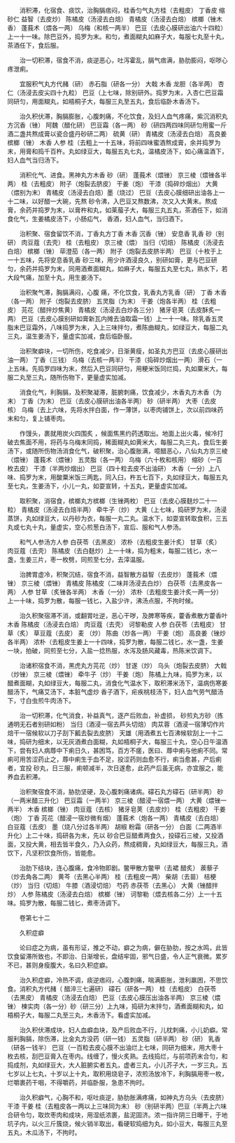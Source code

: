 <!-- { "loadSidebar": true } -->
　　消积滞，化宿食、痰饮，治胸膈痞闷，桂香匀气丸方桂（去粗皮） 丁香皮 缩砂仁 益智（去皮炒） 陈橘皮（汤浸去白焙） 青橘皮（汤浸去白焙） 槟榔（锉木香） 蓬莪术（煨各一两） 乌梅（和核一两半） 巴豆（去皮心膜研出油六十四粒）上一十一味。除巴豆外，捣罗为末。和匀，煮面糊丸如麻子大，每服七丸至十丸，茶酒任下，食后服。

　　治一切积滞，宿食不消，痰逆恶心，吐泻霍乱，膈气痞满，胁肋膨闷，呕哕心疼泄痢。

　　宜服积气丸方代赭（研） 赤石脂（研各一分） 大戟 木香 龙胆（各半两） 杏仁（汤浸去皮尖四十九粒） 巴豆（上七味，除别研外。捣罗为末，入杏仁巴豆霜同研匀，用面糊丸，如梧桐子大，每服三丸至五丸，食后临卧木香汤下。

　　治久积伏滞，胸膈膨胀，心腹刺痛，不化饮食，及妇人血气疼痛，紫沉消积丸方沉香（锉） 阿魏（醋化研） 巴豆霜（各一两） 砂（研四两四味同研匀用蜜一斤酒二盏共熬成膏以瓷合盛丹砂研二两） 硫黄（研） 青橘皮（汤浸去白焙） 高良姜 槟榔（锉） 木香 人参 桂（去粗上一十五味，将前四味蜜酒熬成膏，余并捣罗为末，用膏和捣千百杵。丸如绿豆大，每服五丸七丸，温橘皮汤下，如心痛温酒下，妇人血气当归汤下。

　　消积化气、进食。黑神丸方木香 砂（研） 蓬莪术（煨锉） 京三棱（煨锉各半两） 桂（去粗皮） 附子（炮裂去脐皮） 干姜（炮） 干漆（捣碎炒烟出） 大黄（煨别为末） 青橘皮（汤浸去白焙）墨（烧过） 巴豆（去皮心膜细研出油各上一十二味，以好醋一大碗，先熬 砂令沸，入巴豆又熬数沸，次又入大黄末。熬成膏，余药并捣罗为末，以膏杵和丸，如莱菔子大，每服三丸五丸，茶酒任下，如消食化气，生姜橘皮汤下，小肠疝气， 香酒，妇人血气，当归酒下。

　　治积聚、宿食留饮不消，丁香丸方丁香 木香 沉香（锉） 安息香 乳香 砂（别研） 肉豆蔻（去壳） 桂（去粗皮） 京三棱（煨） 当归（切焙） 陈橘皮（汤浸去白焙） 槟榔（锉） 荜澄茄（各一两） 附子（炮裂去皮脐半两） 巴豆（十枚于上一十五味，先将安息香乳香 砂三味，用少许酒浸良久，别研如膏，更与巴豆研匀，余药并捣罗为末，同用酒煮面糊丸，如麻子大，每服五丸至七丸，熟水下，若大段气痛，加至十丸，用生姜汤下。

　　治积聚气滞，胸膈满闷，心腹 痛，不化饮食，乳香丸方乳香（研） 丁香 木香（各一两） 附子（炮裂去皮脐） 五灵脂（为末） 干姜（炮各半两） 桂（去粗皮） 芫花（醋拌炒焦黄） 青橘皮（汤浸去白炒各三分） 猪牙皂荚（去皮酥炙一两） 巴豆（去皮心膜别研如膏新瓦内摊去油取霜一钱）上一十一味。除乳香五灵脂末巴豆霜外，八味捣罗为末，入上三味拌匀，煮陈曲糊丸，如绿豆大，每服二丸三丸，温生姜汤下，量虚实加减，食后临卧服。

　　治积聚癖块，一切所伤，吃食减少，日渐黄瘦，如圣丸方巴豆（去皮心膜研出油一两） 丁香（三钱） 乌梅（去核一两半） 干漆（捣碎炒烟出一两） 滑石（一上五味。先捣罗四味为末，然后入巴豆同研匀，用粳米饭同烂捣，丸如粟米大，每服二丸至三丸，随所伤物下，更量虚实加减。

　　消食化气，利胸膈，及积聚凝滞，脏腑刺痛，饮食减少，木香丸方木香（为末） 丁香（为末） 巴豆（去皮心膜研出油各半两） 砂（研半两） 大枣（去皮核） 乌梅（去上六味，先将水拌白面，作一薄饼，以枣肉铺饼上，次以前四味药末和匀，复上铺枣肉。

　　作馒头，裹就用炭火四围炙 ，候面焦黑约药透取出。地面上出火毒，候冷打破去焦面不用，将药与乌梅末同捣，稀面糊丸如黄米大，每服二丸三丸，食后生姜汤下，或随所伤物汤消食化气，破积聚，治心腹胀满，噫醋恶心，八仙丸方京三棱（煨锉） 蓬莪术（煨锉） 五灵脂（各一两） 乌梅（六十枚和核用） 缩砂（一百枚去皮） 干漆（半两炒烟出） 巴豆（四十粒去皮不出油研） 木香（一分）上八味、捣罗为末，用酸粟米饭三两匙，同入臼，杵五七百下，丸如绿豆大，每服五丸至七丸，生姜汤下，小儿一丸，如耍宣转，十五丸，更量虚实加减。

　　取积聚，消宿食，槟榔丸方槟榔（生锉两枚） 巴豆（去皮心膜麸炒二十一粒） 青橘皮（汤浸去白焙半两） 牵牛子（炒） 大黄（上七味，捣研罗为末，汤浸蒸饼，丸如绿豆大，以丹砂为衣，每服一丸二丸。温水下，如耍宣转取食积，三五丸或七丸十丸，量虚实，空心煎葱白汤下，宣后、服和气人参汤。

　　和气人参汤方人参 白茯苓（去黑皮） 浓朴（去粗皮生姜汁炙） 甘草（炙） 肉豆蔻（去壳） 陈橘皮（去白麸炒）上一十味，捣为粗末，每服二钱匕，水一盏，生姜三片，枣一枚劈，同煎至七分，去滓温服。

　　治脾胃虚冷，积聚沉结，宿食不消，益智散方益智（去皮炒） 蓬莪术（煨锉） 京三棱（煨锉） 青橘皮 陈橘皮（二味并汤浸去白炒） 白茯苓（去黑皮各一两） 人参 甘草（炙锉各半两） 木香（一分） 浓朴（去粗皮生姜汁炙一两一分）上一十味，捣罗为散，每服一钱匕，入盐少许，沸汤点服，不拘时候。

　　治久积聚宿滞不消，或翻胃吐逆，恶心干哕，及脾寒等疾，藿香煮散方藿香叶 木香 陈橘皮（汤浸去白焙） 肉豆蔻（去壳） 诃黎勒皮 人参 白茯苓（去粗皮） 甘草（炙） 草豆蔻（去皮） 麦 （炒） 陈曲（炒各一两） 干姜（炮） 高良姜（锉炒各半两） 浓朴（去粗皮生姜上一十四味，捣罗为散，每服二钱匕，水一盏，生姜一块，拍破，同煎至七分，入盐一捻热服，水泻及肠风藏毒，热陈米饮调下。

　　治诸积宿食不消，黑虎丸方芫花（炒） 甘遂（炒） 乌头（炮裂去皮脐） 大戟（炒锉） 京三棱（煨锉） 牵牛子（炒） 干姜（炮） 陈橘上九味，捣罗为末，以醋煮面糊，丸如绿豆大，每服二丸，消食化气温水下，取积滞米汤下，温病伤寒姜醋汤下，气痛艾汤下，本脏气虚炒 香子酒下，疟疾桃枝汤下，妇人血气劳气醋汤下，寸白虫煎牛肉汤下。

　　治一切积滞，化气消食，补益真气，逐产后败血，补虚损， 砂煎丸方砂（拣通明无石者别研如粉） 当归（酒浸一宿去芦头切焙） 肉苁蓉（酒浸一宿薄切作片焙干一宿候软以刀子刮下瓤去裂去皮脐） 天雄（用酒煮五七百沸候软刮上一十二味，捣研为细末，以无灰酒煮白面糊，丸如梧桐子大，每服三十丸，空心日午温酒下，尝有妇人病蓐中下痢日久，甚困笃，百方不瘥，医曰、蓐中痢与他痢不同。常痢可用苦涩药止之，蓐中痢生于血不足，投涩药则血愈不行，痢当愈甚，产后痢者，宜投 砂丸，日三服，痢顿减半，次日遂愈，此药产后虽无病，亦宜服之，能养血去积滞。

　　治积聚宿食不消，胁肋坚硬，及心腹刺痛诸病。礞石丸方礞石（研半两） 砂（一两米醋三升化） 巴豆霜（一两半） 京三棱（醋浸一宿煨一两） 大黄（煨锉一两半） 木香 槟榔（锉） 肉豆蔻（去核） 猪牙皂荚（去皮炒） 桂（去粗皮） 干姜（炮） 丁香 芫花（醋浸一宿炒微有烟） 蓬莪术（炮各一两） 青橘皮（去白焙） 白豆蔻（去皮） 墨（烧八分过各半两） 胡椒 粉霜（研各一分） 白面（二两酒半升化）上二十味，捣研各为末，先以 砂合巴豆醋煮两食久，投礞石三棱，又投酒面，又投大黄，相去皆半食久，乃入众药，熬成稠膏，丸如绿豆大，每服三丸，酒饮下，凡坚积饮食所伤，皆能愈。

　　治肋下结块，连心腹痛，食冷物即剧。鳖甲散方鳖甲（去裙 醋炙） 蒺藜子（炒去角各二两） 黄芩（去黑心半两） 桂（去粗皮一两） 柴胡（去苗） 桔梗（炒） 当归（切焙） 牛膝（酒浸切焙） 芍药 赤茯苓（去黑心） 大黄（锉醋拌炒） 人参 陈橘皮（汤浸去白焙） 槟榔（锉） 诃黎勒（煨去核各二分）上一十五味。捣罗为散，每服二钱匕，煮枣汤调下。

　　卷第七十二

　　久积症癖

　　论曰症之为病，虽有形证，推之不动，癖之为病，僻在胁肋，按之水鸣，此皆饮食留滞所致也，不即治、日渐增长，盘结牢固，邪气日盛，令人正气衰微。累岁不已，甚则身瘦腹大，名曰久积症癖。

　　治久积症癖，冷热不调，痰逆痞闷，心腹刺痛，喘满膨胀，泄利羸困，不思饮食。消积丸方代赭（ 醋淬三七遍研） 礞石（研各一两） 桂（去粗皮） 白茯苓（去黑皮） 青橘皮（汤浸去白焙） 巴豆（去皮心膜压出油各半两） 京三棱（煨锉） 楝实肉（各一分）砂（研三分）上九味，捣研为末拌匀，酒煮面糊和丸，如梧桐子大，每服二丸至三丸，木香汤下。看虚实加减。

　　治久积伏滞成块，妇人血癖血块，及产后败血不行，儿枕刺痛，小儿奶癖。常服利胸膈，除伤滞，比金丸方没药（研一钱） 五灵脂（研半两） 砂（研） 乳香（研各一钱半） 巴豆（一百粒去皮心膜不出油烂上七味，同研为细末，用大枣十枚去核，刮巴豆膏入在枣内。线缠了，慢火炙熟。去线捣烂，与前项药末合匀，和捣成剂，丸如绿豆大，大人脏腑实者五丸，虚者三丸，小儿芥子大，一岁三丸，五七岁以上七丸，十岁以上十丸，取积用烧皂子，浓煎汤放冷下，利胸膈用枣一枚，烂嚼裹药干咽，不得嚼药，并临卧服，急患不拘时。

　　治久积癖气，心胸不和，呕吐痰逆，胁肋胀满疼痛，如神丸方乌头（去皮脐） 干漆 干姜 桂（去粗皮各一两以上三味同为末） 砂（别研半两）巴豆（半两上六味合研令匀，取炊枣肉和成块，用湿纸浓裹，盐泥固济。浓一指许阴三日曝干，于地坑子内，以火三斤簇烧，候火销半取出，看硬软捣细为丸，如小豆大，每服三丸至五丸，木瓜汤下，不拘时。

